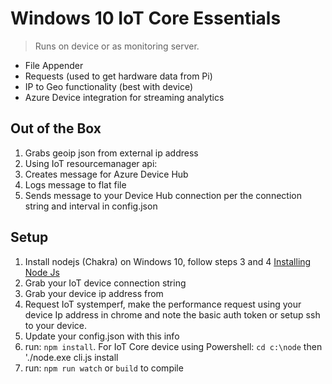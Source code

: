 # Windows 10 IoT Core Essentials
> Runs on device or as monitoring server.
* File Appender
* Requests (used to get hardware data from Pi)
* IP to Geo functionality (best with device)
* Azure Device integration for streaming analytics

## Out of the Box
1. Grabs geoip json from external ip address
1. Using IoT resourcemanager api:
  1. Creates message for Azure Device Hub
  1. Logs message to flat file
  1. Sends message to your Device Hub connection per the connection string and interval in config.json

## Setup
1. Install nodejs (Chakra) on Windows 10, follow steps 3 and 4 [Installing Node Js](https://developer.ibm.com/recipes/tutorials/connecting-raspberry-pi-with-windows-iot-core-as-a-device-to-watson-iot-using-node-red/)
1. Grab your IoT device connection string
1. Grab your device ip address from 
1. Request IoT systemperf, make the performance request using your device Ip address in chrome and note the basic auth token or setup ssh to your device.
1. Update your config.json with this info
1. run: `npm install`. For IoT Core device using Powershell: `cd c:\node` then './node.exe cli.js install <path to IoT-Core-Essentials>
1. run: `npm run watch` or `build` to compile
